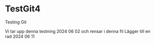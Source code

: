 TestGit4
========

Testing Git

Vi tar upp denna testning 2024 06 02 och rensar i denna fil
Lägger till en rad 2024 06 11

